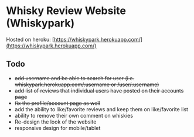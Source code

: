 # Whisky Review Website (Whiskypark)

Hosted on heroku: [https://whiskypark.herokuapp.com/](https://whiskypark.herokuapp.com/)

## Todo
- ~~add username and be able to search for user (i.e. whiskypark.herokuapp.com/:username or /user/:username)~~
- ~~add list of reviews that individual users have posted on their accounts page~~
- ~~fix the profile/account page as well~~
- add the ability to like/favorite reviews and keep them on like/favorite list
- ability to remove their own comment on whiskies
- Re-design the look of the website
- responsive design for mobile/tablet